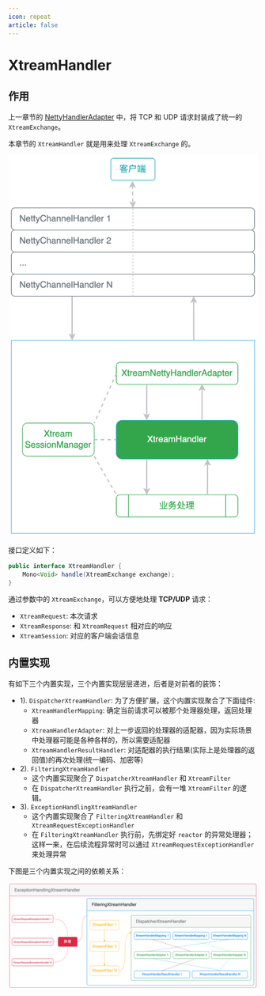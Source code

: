 ```yaml
---
icon: repeat
article: false
---
```


# XtreamHandler

## 作用

上一章节的 [NettyHandlerAdapter](./netty-handler-adapter.md) 中，将 TCP 和 UDP 请求封装成了统一的 `XtreamExchange`。

本章节的 `XtreamHandler` 就是用来处理 `XtreamExchange` 的。

![](/img/server/request-processing/request-flow-1.png)

接口定义如下：

```java
public interface XtreamHandler {
    Mono<Void> handle(XtreamExchange exchange);
}
```

通过参数中的 `XtreamExchange`，可以方便地处理 **TCP/UDP** 请求：

- `XtreamRequest`: 本次请求
- `XtreamResponse`: 和 `XtreamRequest` 相对应的响应
- `XtreamSession`: 对应的客户端会话信息

## 内置实现

有如下三个内置实现，三个内置实现层层递进，后者是对前者的装饰：

- 1). `DispatcherXtreamHandler`: 为了方便扩展，这个内置实现聚合了下面组件:
    - `XtreamHandlerMapping`: 确定当前请求可以被那个处理器处理，返回处理器
    - `XtreamHandlerAdapter`: 对上一步返回的处理器的适配器，因为实际场景中处理器可能是各种各样的，所以需要适配器
    - `XtreamHandlerResultHandler`: 对适配器的执行结果(实际上是处理器的返回值)的再次处理(统一编码、加密等)
- 2). `FilteringXtreamHandler`
    - 这个内置实现聚合了 `DispatcherXtreamHandler` 和 `XtreamFilter`
    - 在 `DispatcherXtreamHandler` 执行之前，会有一堆 `XtreamFilter` 的逻辑。
- 3). `ExceptionHandlingXtreamHandler`
    - 这个内置实现聚合了 `FilteringXtreamHandler` 和 `XtreamRequestExceptionHandler`
    - 在 `FilteringXtreamHandler` 执行前，先绑定好 `reactor` 的异常处理器；这样一来，在后续流程异常时可以通过 `XtreamRequestExceptionHandler` 来处理异常

下图是三个内置实现之间的依赖关系：

![](/img/server/request-processing/exception-handling-xtream-handler.png)
